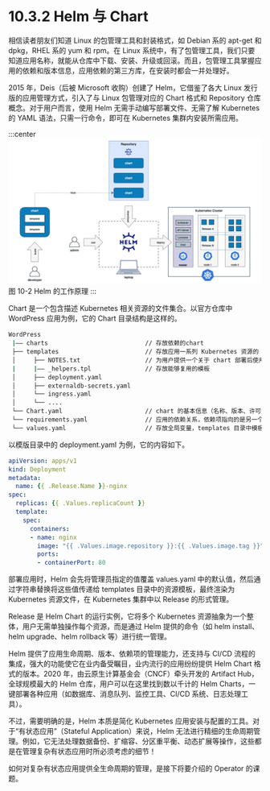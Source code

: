 # 10.3.2 Helm 与 Chart

相信读者朋友们知道 Linux 的包管理工具和封装格式，如 Debian 系的 apt-get 和 dpkg，RHEL 系的 yum 和 rpm。在 Linux 系统中，有了包管理工具，我们只要知道应用名称，就能从仓库中下载、安装、升级或回滚。而且，包管理工具掌握应用的依赖和版本信息，应用依赖的第三方库，在安装时都会一并处理好。

2015 年，Deis（后被 Microsoft 收购）创建了 Helm，它借鉴了各大 Linux 发行版的应用管理方式，引入了与 Linux 包管理对应的 Chart 格式和 Repository 仓库概念。对于用户而言，使用 Helm 无需手动编写部署文件、无需了解 Kubernetes 的 YAML 语法，只需一行命令，即可在 Kubernetes 集群内安装所需应用。

:::center
  ![](../assets/helm.webp)<br/>
  图 10-2 Helm 的工作原理
:::

Chart 是一个包含描述 Kubernetes 相关资源的文件集合。以官方仓库中 WordPress 应用为例，它的 Chart 目录结构是这样的。

```bash
WordPress
 |—— charts                           // 存放依赖的chart
 ├── templates                        // 存放应用一系列 Kubernetes 资源的 YAML 模板，通过渲染变量得到部署文件
 │     ├── NOTES.txt                  // 为用户提供一个关于 chart 部署后使用说明的文件
 |     |—— _helpers.tpl               // 存放能够复用的模板
 │     ├── deployment.yaml
 │     ├── externaldb-secrets.yaml
 │     └── ingress.yaml
 │     └── ....
 └── Chart.yaml                       // chart 的基本信息（名称、版本、许可证、自述、说明、图标，等等）
 └── requirements.yaml                // 应用的依赖关系，依赖项指向的是另一个应用的坐标（名称、版本、Repository 地址）
 └── values.yaml                      // 存放全局变量，templates 目录中模板文件中用到变量的值
```

以模版目录中的 deployment.yaml 为例，它的内容如下。

```yaml
apiVersion: apps/v1
kind: Deployment
metadata:
  name: {{ .Release.Name }}-nginx
spec:
  replicas: {{ .Values.replicaCount }}
  template:
    spec:
      containers:
      - name: nginx
        image: "{{ .Values.image.repository }}:{{ .Values.image.tag }}"
        ports:
        - containerPort: 80
```
部署应用时，Helm 会先将管理员指定的值覆盖 values.yaml 中的默认值，然后通过字符串替换将这些值传递给 templates 目录中的资源模板，最终渲染为 Kubernetes 资源文件，在 Kubernetes 集群中以 Release 的形式管理。

Release 是 Helm Chart 的运行实例，它将多个 Kubernetes 资源抽象为一个整体，用户无需单独操作每个资源，而是通过 Helm 提供的命令（如 helm install、helm upgrade、helm rollback 等）进行统一管理。


Helm 提供了应用生命周期、版本、依赖项的管理能力，还支持与 CI/CD 流程的集成，强大的功能使它在业内备受瞩目，业内流行的应用纷纷提供 Helm Chart 格式的版本。2020 年，由云原生计算基金会（CNCF）牵头开发的 Artifact Hub，全球规模最大的 Helm 仓库，用户可以在这里找到数以千计的 Helm Charts，一键部署各种应用（如数据库、消息队列、监控工具、CI/CD 系统、日志处理工具）。

不过，需要明确的是，Helm 本质是简化 Kubernetes 应用安装与配置的工具。对于“有状态应用”（Stateful Application）来说，Helm 无法进行精细的生命周期管理。例如，它无法处理数据备份、扩缩容、分区重平衡、动态扩展等操作，这些都是在管理复杂有状态应用时所必须考虑的细节！

如何对复杂有状态应用提供全生命周期的管理，是接下将要介绍的 Operator 的课题。


